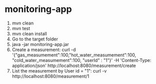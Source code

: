 # monitoring-app
1. mvn clean
2. mvn test
3. mvn clean install
4. Go to the target folder
5. java -jar monitoring-app.jar
6. Create a measurement: curl -d '{"gas_measumement":100,"hot_water_measumement":100, "cold_water_measumement":100, "userId" : "1"}' -H 'Content-Type: application/json' http://localhost:8080/measurement/create
7. List the measurement by User id = "1": curl -v http://localhost:8080/measurement/1
